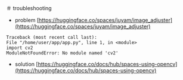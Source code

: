 <link rel="stylesheet" type="text/css" href="/assets/css/styles.css" />

＃ troubleshooting
* problem [https://huggingface.co/spaces/juyam/image_adjuster](https://huggingface.co/spaces/juyam/image_adjuster)
```
Traceback (most recent call last):
File "/home/user/app/app.py", line 1, in <module>
import cv2
ModuleNotFoundError: No module named 'cv2'
```
* solution [https://huggingface.co/docs/hub/spaces-using-opencv](https://huggingface.co/docs/hub/spaces-using-opencv)
